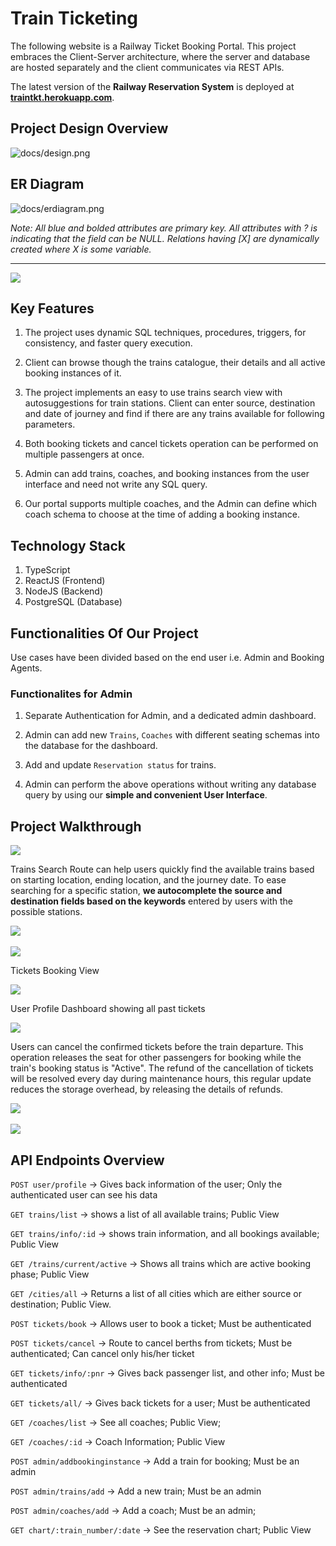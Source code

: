# Train Ticketing

The following website is a Railway Ticket Booking Portal. This project embraces the Client-Server architecture, where the server and database are hosted separately and the client communicates via REST APIs.

The latest version of the **Railway Reservation System** is deployed at **[traintkt.herokuapp.com](https://traintkt.herokuapp.com/)**.

## Project Design Overview

![docs/design.png](docs/design.png)

## ER Diagram

![docs/erdiagram.png](docs/erdiagram.png)

_Note: All blue and bolded attributes are primary key. All attributes with ? is indicating that the field can be NULL. Relations having [X] are dynamically created where X is some variable._

<hr/>

<!-- Home Page  -->
<img src="./docs/home.png" />

## Key Features

1. The project uses dynamic SQL techniques, procedures, triggers, for consistency, and faster query execution.

2. Client can browse though the trains catalogue, their details and all active booking instances of it.

3. The project implements an easy to use trains search view with autosuggestions for train stations. Client can enter source, destination and date of journey and find if there are any trains available for following parameters.

4. Both booking tickets and cancel tickets operation can be performed on multiple passengers at once.

5. Admin can add trains, coaches, and booking instances from the
   user interface and need not write any SQL query.

6. Our portal supports multiple coaches, and the Admin can define which coach schema to choose at the time of adding a booking instance.

## Technology Stack

1. TypeScript
2. ReactJS (Frontend)
3. NodeJS (Backend)
4. PostgreSQL (Database)

## Functionalities Of Our Project

Use cases have been divided based on the end user i.e. Admin and Booking Agents.

### Functionalites for Admin

1. Separate Authentication for Admin, and a dedicated admin dashboard.
2. Admin can add new `Trains`, `Coaches` with different seating schemas into the database for the dashboard.

3. Add and update `Reservation status` for trains.

4. Admin can perform the above operations without writing any database query by using our **simple and convenient User Interface**.

## Project Walkthrough 

  <!-- Trains page view -->
  <img src="./docs/trains.png" />

Trains Search Route can help users quickly find the available trains based on starting location, ending location, and the journey date. To ease searching for a specific station, **we autocomplete the source and destination fields based on the keywords** entered by users with the possible stations.

  <!-- Search trains page view -->
  <img src="./docs/incremental_search_trains.png" />
  <br><br>
  <!-- Search results -->
  <img src="./docs/search_results.png">

Tickets Booking View

  <!-- Ticket booking input view -->
  <img src="./docs/book_ticket.png">

User Profile Dashboard showing all past tickets

  <!-- Ticket booking input view -->
  <img src="./docs/my_tickets.png">

Users can cancel the confirmed tickets before the train departure. This operation releases the seat for other passengers for booking while the train's booking status is "Active". The refund of the cancellation of tickets will be resolved every day during maintenance hours, this regular update reduces the storage overhead, by releasing the details of refunds.

  <!-- cancel ticket view on profile -->
  <img src="./docs/cancel_booked_ticket.png">
  <br><br>
  <!-- refund on ticket view on profile -->
  <img src="./docs/cancel_ticket_refund.png">

## API Endpoints Overview

`POST user/profile` → Gives back information of the user; Only the authenticated user can see his data

`GET trains/list` → shows a list of all available trains; Public View

`GET trains/info/:id` → shows train information, and all bookings available; Public View

`GET /trains/current/active` → Shows all trains which are active booking phase; Public View

`GET /cities/all` → Returns a list of all cities which are either source or destination; Public View.

`POST tickets/book` → Allows user to book a ticket; Must be authenticated

`POST tickets/cancel` → Route to cancel berths from tickets; Must be authenticated; Can cancel only his/her ticket

`GET tickets/info/:pnr` → Gives back passenger list, and other info; Must be authenticated

`GET tickets/all/` → Gives back tickets for a user; Must be authenticated

`GET /coaches/list` → See all coaches; Public View;

`GET /coaches/:id` → Coach Information; Public View

`POST admin/addbookinginstance` → Add a train for booking; Must be an admin

`POST admin/trains/add` → Add a new train; Must be an admin

`POST admin/coaches/add` → Add a coach; Must be an admin;

`GET chart/:train_number/:date` → See the reservation chart; Public View
